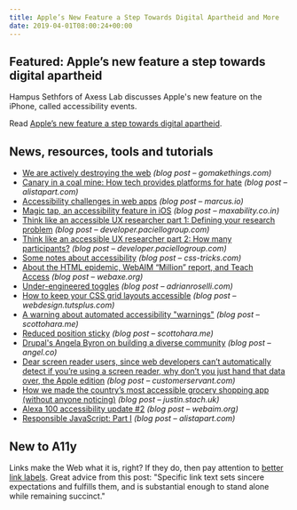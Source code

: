 ```yaml
---
title: Apple’s New Feature a Step Towards Digital Apartheid and More
date: 2019-04-01T08:00:24+00:00
---
```


## Featured: Apple’s new feature a step towards digital apartheid

Hampus Sethfors of Axess Lab discusses Apple's new feature on the iPhone, called accessibility events.

Read [Apple’s new feature a step towards digital apartheid](https://axesslab.com/digital-apartheid/).

## News, resources, tools and tutorials

* [We are actively destroying the web](https://gomakethings.com/we-are-actively-destroying-the-web/) _(blog post – gomakethings.com)_
* [Canary in a coal mine: How tech provides platforms for hate](https://alistapart.com/article/canary-in-a-coal-mine-how-tech-provides-platforms-for-hate) _(blog post – alistapart.com)_
* [Accessibility challenges in web apps](https://marcus.io/blog/a11y-challenges-of-webapps) _(blog post – marcus.io)_
* [Magic tap, an accessibility feature in iOS](https://www.maxability.co.in/2019/03/magic-tap-an-accessibility-feature-in-ios/) _(blog post – maxability.co.in)_
* [Think like an accessible UX researcher part 1: Defining your research problem](https://developer.paciellogroup.com/blog/2019/03/think-like-an-accessible-ux-researcher-part-1-defining-your-research-problem/) _(blog post – developer.paciellogroup.com)_
* [Think like an accessible UX researcher part 2: How many participants?](https://developer.paciellogroup.com/blog/2019/03/think-like-an-accessible-ux-researcher-part-2/) _(blog post – developer.paciellogroup.com)_
* [Some notes about accessibility](https://css-tricks.com/some-notes-about-accessibility/) _(blog post – css-tricks.com)_
* [About the HTML epidemic, WebAIM “Million” report, and Teach Access](http://www.webaxe.org/html-epidemic-webaim-millions-report-teach-access/) _(blog post – webaxe.org)_
* [Under-engineered toggles](http://adrianroselli.com/2019/03/under-engineered-toggles.html) _(blog post – adrianroselli.com)_
* [How to keep your CSS grid layouts accessible](https://webdesign.tutsplus.com/articles/a-guide-to-css-grid-and-accessibility--cms-32857) _(blog post – webdesign.tutsplus.com)_
* [A warning about automated accessibility "warnings"](https://www.scottohara.me/blog/2019/03/26/a-warning-about-warnings.html) _(blog post – scottohara.me)_
* [Reduced position sticky](https://www.scottohara.me/note/2019/03/27/reduced-sticky.html) _(blog post – scottohara.me)_
* [Drupal's Angela Byron on building a diverse community](https://angel.co/blog/drupals-angela-byron-on-building-a-diverse-community) _(blog post – angel.co)_
* [Dear screen reader users, since web developers can’t automatically detect if you’re using a screen reader, why don’t you just hand that data over, the Apple edition](https://www.customerservant.com/dear-screen-reader-useres-since-web-developers-cant-automatically-detect-if-youre-using-a-screen-reader-why-dont-you-just-hand-that-data-over-the-apple-edition/) _(blog post – customerservant.com)_
* [How we made the country’s most accessible grocery shopping app (without anyone noticing)](http://justin.stach.uk/how_we_built_the_most_accessible_grocery_app) _(blog post – justin.stach.uk)_
* [Alexa 100 accessibility update #2](https://webaim.org/blog/alexa-100-update-2/) _(blog post – webaim.org)_
* [Responsible JavaScript: Part I](https://alistapart.com/article/responsible-javascript-part-1) _(blog post – alistapart.com)_

## New to A11y

Links make the Web what it is, right? If they do, then pay attention to [better link labels](https://www.nngroup.com/articles/better-link-labels/). Great advice from this post: "Specific link text sets sincere expectations and fulfills them, and is substantial enough to stand alone while remaining succinct."